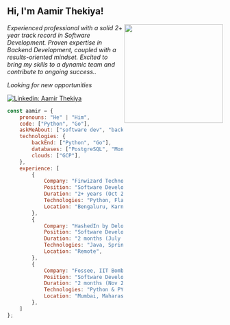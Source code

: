 <h2>Hi, I'm Aamir Thekiya!</h2>
<img align='right' src="https://media.giphy.com/media/M9gbBd9nbDrOTu1Mqx/giphy.gif" width="230">
<p><em>Experienced professional with a solid 2+ year track record in Software Development. Proven expertise in Backend Development, coupled with a results-oriented mindset. Excited to bring my skills to a dynamic team and contribute to ongoing success..</em></p>
<p><em>Looking for new opportunities</em></p>

[![Linkedin: Aamir Thekiya](https://img.shields.io/badge/-aamir-blue?style=flat-square&logo=Linkedin&logoColor=white&link=https://www.linkedin.com/in/aamir-thekiya//)](https://www.linkedin.com/in/aamir-thekiya//)

```javascript
const aamir = {
    pronouns: "He" | "Him",
    code: ["Python", "Go"],
    askMeAbout: ["software dev", "backEnd dev"],
    technologies: {
        backEnd: ["Python", "Go"],
        databases: ["PostgreSQL", "MongoDB", "MySQL", "Redis"],
        clouds: ["GCP"],
    },
    experience: [
        {
            Company: "Finwizard Technology Pvt Ltd", 
            Position: "Software Development Enginner 1",
            Duration: "2+ years (Oct 2021 - Present)",
            Technologies: "Python, Flask, PostgreSQL, MySQL, Redis, GCP, Docker",
            Location: "Bengaluru, Karnataka, India",
        },
        {
            Company: "HashedIn by Deloitte", 
            Position: "Software Development Intern",
            Duration: "2 months (July 2021 - Oct 2021)", 
            Technologies: "Java, Spring boot, MySQL, Gitlab",
            Location: "Remote",
        },
        {
            Company: "Fossee, IIT Bombay", 
            Position: "Software Development Intern",
            Duration: "2 months (Nov 2019 - Jan 2020)", 
            Technologies: "Python & PYQT5, Shell Script",
            Location: "Mumbai, Maharashtra, India",
        },
    ]
};
```
